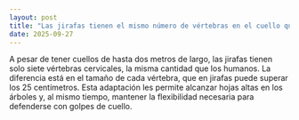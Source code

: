 ```yaml
---
layout: post
title: "Las jirafas tienen el mismo número de vértebras en el cuello que los humanos"
date: 2025-09-27
---
```

A pesar de tener cuellos de hasta dos metros de largo, las jirafas tienen solo siete vértebras cervicales, la misma cantidad que los humanos. La diferencia está en el tamaño de cada vértebra, que en jirafas puede superar los 25 centímetros. Esta adaptación les permite alcanzar hojas altas en los árboles y, al mismo tiempo, mantener la flexibilidad necesaria para defenderse con golpes de cuello.

